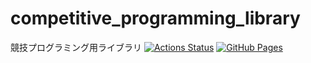 # competitive_programming_library

競技プログラミング用ライブラリ
 [![Actions Status](https://github.com/BanetteGin/competitive_programming_library/workflows/verify/badge.svg)](https://github.com/BanetteGin/competitive_programming_library/actions)
[![GitHub Pages](https://img.shields.io/static/v1?label=GitHub+Pages&message=+&color=brightgreen&logo=github)](https://BanetteGin.github.io/competitive_programming_library/)
